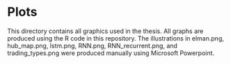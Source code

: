 # Plots
This directory contains all graphics used in the thesis. All graphs are produced using the R code in this repository. 
The illustrations in elman.png, hub_map.png, lstm.png, RNN.png, RNN_recurrent.png, and trading_types.png were produced manually using Microsoft Powerpoint.

